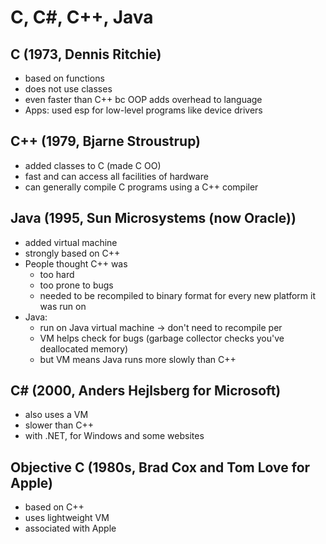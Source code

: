 # C, C#, C++, Java

## C (1973, Dennis Ritchie)
- based on functions
- does not use classes
- even faster than C++ bc OOP adds overhead to language
- Apps: used esp for low-level programs like device drivers

## C++ (1979, Bjarne Stroustrup)
- added classes to C (made C OO)
- fast and can access all facilities of hardware
- can generally compile C programs using a C++ compiler

## Java (1995, Sun Microsystems (now Oracle))
- added virtual machine
- strongly based on C++
- People thought C++ was 
	- too hard
	- too prone to bugs 
	- needed to be recompiled to binary format  for every new platform it was run on
- Java: 
	- run on Java virtual machine -> don't need to recompile per
	- VM helps check for bugs (garbage collector checks you've  deallocated memory)
	- but VM means Java runs more slowly than C++

## C# (2000, Anders Hejlsberg for Microsoft)
- also uses a VM 
- slower than C++
- with .NET, for Windows and some websites

## Objective C (1980s, Brad Cox and Tom Love for Apple)
- based on C++
- uses lightweight VM
- associated with Apple
